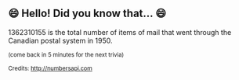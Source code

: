 ## :smile: Hello! Did you know that... :smile:
1362310155 is the total number of items of mail that went through the Canadian postal system in 1950.

<sup>(come back in 5 minutes for the next trivia)</sup>


<sup>Credits: http://numbersapi.com</sup>

